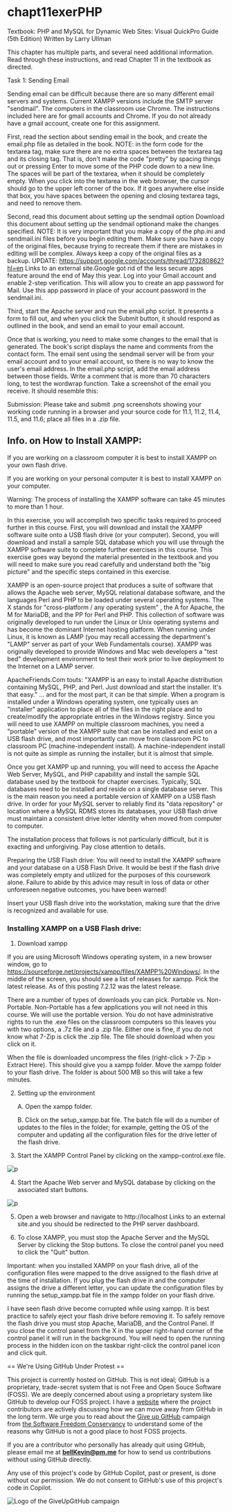 # chapt11exerPHP

Textbook: PHP and MySQL for Dynamic Web Sites: Visual QuickPro Guide (5th Edition) Written by Larry Ullman

This chapter has multiple parts, and several need additional information. Read through these instructions, and read Chapter 11 in the textbook as directed.

Task 1: Sending Email

Sending email can be difficult because there are so many different email servers and systems. Current XAMPP versions include the SMTP server "sendmail". The computers in the classroom use Chrome. The instructions included here are for gmail accounts and Chrome. If you do not already have a gmail account, create one for this assignment.

First, read the section about sending email in the book, and create the email.php file as detailed in the book. NOTE: in the form code for the textarea tag, make sure there are no extra spaces between the textarea tag and its closing tag. That is, don't make the code "pretty" by spacing things out or pressing Enter to move some of the PHP code down to a new line. The spaces will be part of the textarea, when it should be completely empty. When you click into the textarea in the web browser, the cursor should go to the upper left corner of the box. If it goes anywhere else inside that box, you have spaces between the opening and closing textarea tags, and need to remove them.

Second, read this document about setting up the sendmail option Download this document about setting up the sendmail optionand make the changes specified. NOTE: It is very important that you make a copy of the php.ini and sendmail.ini files before you begin editing them. Make sure you have a copy of the original files, because trying to recreate them if there are mistakes in editing will be complex. Always keep a copy of the original files as a backup. UPDATE: https://support.google.com/accounts/thread/173280862?hl=en Links to an external site.Google got rid of the less secure apps feature around the end of May this year. Log into your Gmail account and enable 2-step verification. This will allow you to create an app password for Mail. Use this app password in place of your account password in the sendmail.ini.

Third, start the Apache server and run the email.php script. It presents a form to fill out, and when you click the Submit button, it should respond as outlined in the book, and send an email to your email account.

Once that is working, you need to make some changes to the email that is generated. The book's script displays the name and comments from the contact form. The email sent using the sendmail server will be from your email account and to your email account, so there is no way to know the user's email address. In the email.php script, add the email address between those fields. Write a comment that is more than 70 characters long, to test the wordwrap function. Take a screenshot of the email you receive. It should resemble this:

Submission: Please take and submit .png screenshots showing your working code running in a browser and your source code for 11.1, 11.2, 11.4, 11.5, and 11.6; place all files in a .zip file.

## Info. on How to Install XAMPP:

If you are working on a classroom computer it is best to install XAMPP on your own flash drive.

If you are working on your personal computer it is best to install XAMPP on your computer.

Warning: The process of installing the XAMPP software can take 45 minutes to more than 1 hour.

In this exercise, you will accomplish two specific tasks required to proceed further in this course.  First, you will download and install the XAMPP software suite onto a USB flash drive (or your computer). Second, you will download and install a sample SQL database which you will use through the XAMPP software suite to complete further exercises in this course. This exercise goes way beyond the material presented in the textbook and you will need to make sure you read carefully and understand both the "big picture" and the specific steps contained in this exercise.

XAMPP is an open-source project that produces a suite of software that allows the Apache web server, MySQL relational database software, and the languages Perl and PHP to be loaded under several operating systems. The X stands for "cross-platform / any operating system" , the A for Apache, the M for MariaDB, and the PP for Perl and PHP. This collection of software was originally developed to run under the Linux or Unix operating systems and has become the dominant Internet hosting platform. When running under Linux, it is known as LAMP (you may recall accessing the department's "LAMP" server as part of your Web Fundamentals course). XAMPP was originally developed to provide Windows and Mac web developers a "test bed" development environment to test their work prior to live deployment to the Internet on a LAMP server.

ApacheFriends.Com touts: "XAMPP is an easy to install Apache distribution containing MySQL, PHP, and Perl. Just download and start the installer. It's that easy." ... and for the most part, it can be that simple. When a program is installed under a Windows operating system, one typically uses an "installer" application to place all of the files in the right place and to create/modify the appropriate entries in the Windows registry. Since you will need to use XAMPP on multiple classroom machines, you need a "portable" version of the XAMPP suite that can be installed and exist on a USB flash drive, and most importantly can move from classroom PC to classroom PC (machine-independent install). A machine-independent install is not quite as simple as running the installer, but it is almost that simple.

Once you get XAMPP up and running, you will need to access the Apache Web Server, MySQL, and PHP capability and install the sample SQL database used by the textbook for chapter exercises. Typically, SQL databases need to be installed and reside on a single database server. This is the main reason you need a portable version of XAMPP on a USB flash drive. In order for your MySQL server to reliably find its "data repository" or location where a MySQL RDMS stores its databases, your USB flash drive must maintain a consistent drive letter identity when moved from computer to computer.  

The installation process that follows is not particularly difficult, but it is exacting and unforgiving. Pay close attention to details.

Preparing the USB Flash drive:
You will need to install the XAMPP software and your database on a USB Flash Drive. It would be best if the flash drive was completely empty and utilized for the purposes of this coursework alone. Failure to abide by this advice may result in loss of data or other unforeseen negative outcomes, you have been warned!

Insert your USB flash drive into the workstation, making sure that the drive is recognized and available for use.

 
### Installing XAMPP on a USB Flash drive:
1. Download xampp  

If you are using Microsoft Windows operating system, in a new browser window, go to https://sourceforge.net/projects/xampp/files/XAMPP%20Windows/.
In the middle of the screen, you should see a list of releases for xampp. Pick the latest release.  As of this posting 7.2.12 was the latest release.

There are a number of types of downloads you can pick.  Portable vs. Non-Portable.  Non-Portable has a few applications you will not need in this course.  We will use the portable version.  You do not have administrative rights to run the .exe files on the classroom computers so this leaves you with two options, a .7z file and a .zip file.  Either one is fine, if you do not know what 7-Zip is click the .zip file.  The file should download when you click on it.

When the file is downloaded uncompress the files (right-click > 7-Zip > Extract Here).  This should give you a xampp folder.  Move the xampp folder to your flash drive.  The folder is about 500 MB so this will take a few minutes.

2. Setting up the environment

   A. Open the xampp folder.
   
   B. Click on the setup_xampp.bat file.  The batch file will do a number of updates to the files in the folder; for example, getting the OS of the computer and updating all the configuration files for the drive letter of the flash drive.    

3. Start the XAMPP Control Panel by clicking on the xampp-control.exe file.

![p](https://github.com/bell-kevin/chapt11exerPHP/blob/main/pictures/OpenXAMPP.PNG)

 4. Start the Apache Web server and MySQL database by clicking on the associated start buttons.
 
![p](https://github.com/bell-kevin/chapt11exerPHP/blob/main/pictures/control-panel-started.PNG)

5. Open a web browser and navigate to http://localhost Links to an external site.and you should be redirected to the PHP server dashboard.

6. To close XAMPP, you must stop the Apache Server and the MySQL Server by clicking the Stop buttons.  To close the control panel you need to click the "Quit" button.

Important: when you installed XAMPP on your flash drive, all of the configuration files were mapped to the drive assigned to the flash drive at the time of installation. If you plug the flash drive in and the computer assigns the drive a different letter, you can update the configuration files by running the setup_xampp.bat file in the xampp folder on your flash drive.

I have seen flash drive become corrupted while using xampp.  It is best practice to safely eject your flash drive before removing it.  To safely remove the flash drive you must stop Apache, MariaDB, and the Control Panel.  If you close the control panel from the X in the upper right-hand corner of the control panel it will run in the background.  You will need to open the running process in the hidden icon on the taskbar right-click the control panel icon and click quit.

== We're Using GitHub Under Protest ==

This project is currently hosted on GitHub.  This is not ideal; GitHub is a
proprietary, trade-secret system that is not Free and Open Souce Software
(FOSS).  We are deeply concerned about using a proprietary system like GitHub
to develop our FOSS project. I have a [website](https://bellKevin.me) where the
project contributors are actively discussing how we can move away from GitHub
in the long term.  We urge you to read about the [Give up GitHub](https://GiveUpGitHub.org) campaign 
from [the Software Freedom Conservancy](https://sfconservancy.org) to understand some of the reasons why GitHub is not 
a good place to host FOSS projects.

If you are a contributor who personally has already quit using GitHub, please
email me at **bellKevin@pm.me** for how to send us contributions without
using GitHub directly.

Any use of this project's code by GitHub Copilot, past or present, is done
without our permission.  We do not consent to GitHub's use of this project's
code in Copilot.

![Logo of the GiveUpGitHub campaign](https://sfconservancy.org/img/GiveUpGitHub.png)
